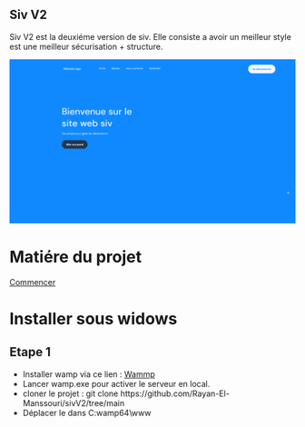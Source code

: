 <h2>Siv V2</h2>
<p>Siv V2 est la deuxiéme version de siv. Elle consiste a avoir un meilleur style est une meilleur sécurisation + structure. </p>
<img src="private/src/README/acceuil.png"></img>
<h1>Matiére du projet</h1>
<a href="#start">Commencer</a>

<div id="start">
    <h1>Installer sous widows</h1>
    <h2>Etape 1</h2>
    <ul>
        <li>Installer wamp via ce lien : <a href="https://www.wampserver.com/">Wammp</a></li>
        <li>Lancer wamp.exe pour activer le serveur en local.</li>
        <li>cloner le projet : git clone https://github.com/Rayan-El-Manssouri/sivV2/tree/main</li>
        <li>Déplacer le dans C:wamp64\www</li>
    </ul>
</div>
